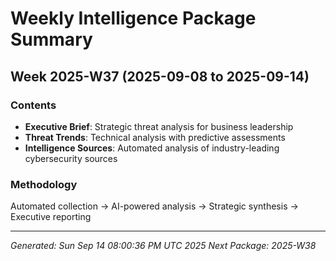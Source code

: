 # Weekly Intelligence Package Summary
## Week 2025-W37 (2025-09-08 to 2025-09-14)

### Contents
- **Executive Brief**: Strategic threat analysis for business leadership
- **Threat Trends**: Technical analysis with predictive assessments
- **Intelligence Sources**: Automated analysis of industry-leading cybersecurity sources

### Methodology  
Automated collection → AI-powered analysis → Strategic synthesis → Executive reporting

---
*Generated: Sun Sep 14 08:00:36 PM UTC 2025*
*Next Package: 2025-W38*
